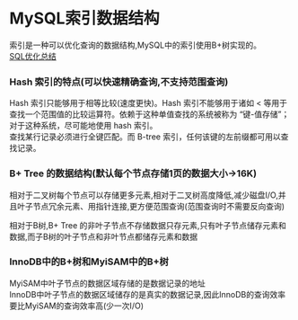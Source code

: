# MySQL索引数据结构

索引是一种可以优化查询的数据结构,MySQL中的索引使用B+树实现的。  
[SQL优化总结](https://github.com/flushCoder/java-base_core/tree/master/docs/db/mysql/SQL-optimize.md)
### Hash 索引的特点(可以快速精确查询,不支持范围查询)  
Hash 索引只能够用于相等比较(速度更快)。Hash 索引不能够用于诸如 < 等用于查找一个范围值的比较运算符。依赖于这种单值查找的系统被称为 “键-值存储”；对于这种系统，尽可能地使用 hash 索引。  
查找某行记录必须进行全键匹配。而 B-tree 索引，任何该键的左前缀都可用以查找记录。 

### B+ Tree 的数据结构(默认每个节点存储1页的数据大小->16K)  
  相对于二叉树每个节点可以存储更多元素,相对于二叉树高度降低,减少磁盘I/O,并且叶子节点冗余元素、用指针连接,更方便范围查询(范围查询时不需要反向查询)  

  相对于B树,B+ Tree 的非叶子节点不存储数据只存元素,只有叶子节点储存元素和数据,而子B树的叶子节点和非叶节点都储存元素和数据  
  
### InnoDB中的B+树和MyiSAM中的B+树  
  MyiSAM中叶子节点的数据区域存储的是数据记录的地址  
  InnoDB中叶子节点的数据区域储存的是真实的数据记录,因此InnoDB的查询效率要比MyiSAM的查询效率高(少一次I/O)

